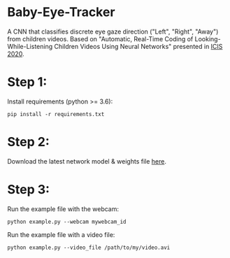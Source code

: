 # Baby-Eye-Tracker
A CNN that classifies discrete eye gaze direction ("Left", "Right", "Away") from children videos.
Based on "Automatic, Real-Time Coding of Looking-While-Listening Children Videos Using Neural Networks" presented in [ICIS 2020](https://infantstudies.org/congress-2020).


# Step 1:
Install requirements (python >= 3.6):

`pip install -r requirements.txt`

# Step 2:
Download the latest network model & weights file [here](https://www.cs.tau.ac.il/~yotamerel/eye_discrete_model_and_weights.h5).

# Step 3:
Run the example file with the webcam:

`python example.py --webcam mywebcam_id`

Run the example file with a video file:

`python example.py --video_file /path/to/my/video.avi`
